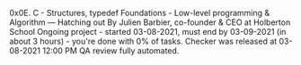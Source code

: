 0x0E. C - Structures, typedef
 Foundations - Low-level programming & Algorithm ― Hatching out
  By Julien Barbier, co-founder & CEO at Holberton School
   Ongoing project - started 03-08-2021, must end by 03-09-2021 (in about 3 hours) - you're done with 0% of tasks.
    Checker was released at 03-08-2021 12:00 PM
     QA review fully automated.